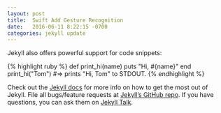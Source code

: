 ```yaml
---
layout: post
title:  Swift Add Gesture Recognition
date:   2016-06-11 8:22:15 -0700
categories: jekyll update
---
```


Jekyll also offers powerful support for code snippets:

{% highlight ruby %}
def print_hi(name)
puts "Hi, #{name}"
end
print_hi("Tom")
#=> prints "Hi, Tom" to STDOUT.
{% endhighlight %}

Check out the [Jekyll docs][jekyll-docs] for more info on how to get the most out of Jekyll. File all bugs/feature requests at [Jekyll’s GitHub repo][jekyll-gh]. If you have questions, you can ask them on [Jekyll Talk][jekyll-talk].

[jekyll-docs]: http://jekyllrb.com/docs/home
[jekyll-gh]:   https://github.com/jekyll/jekyll
[jekyll-talk]: https://talk.jekyllrb.com/
